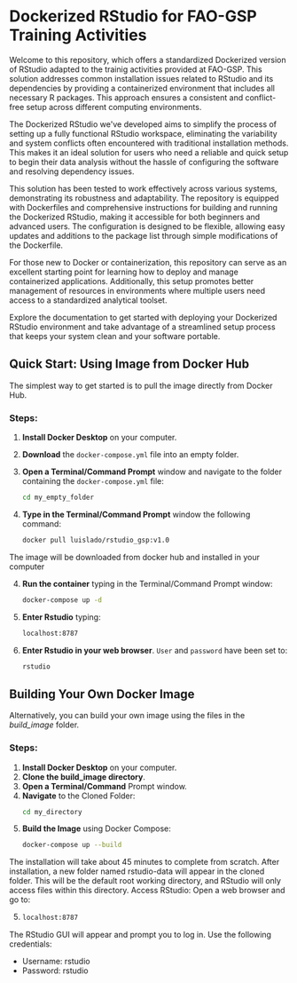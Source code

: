 # Dockerized RStudio for FAO-GSP Training Activities

Welcome to this repository, which offers a standardized Dockerized version of RStudio adapted to the trainig activities provided at FAO-GSP. This solution addresses common installation issues related to RStudio and its dependencies by providing a containerized environment that includes all necessary R packages. This approach ensures a consistent and conflict-free setup across different computing environments.

The Dockerized RStudio we've developed aims to simplify the process of setting up a fully functional RStudio workspace, eliminating the variability and system conflicts often encountered with traditional installation methods. This makes it an ideal solution for users who need a reliable and quick setup to begin their data analysis without the hassle of configuring the software and resolving dependency issues.

This solution has been tested to work effectively across various systems, demonstrating its robustness and adaptability. The repository is equipped with Dockerfiles and comprehensive instructions for building and running the Dockerized RStudio, making it accessible for both beginners and advanced users. The configuration is designed to be flexible, allowing easy updates and additions to the package list through simple modifications of the Dockerfile.

For those new to Docker or containerization, this repository can serve as an excellent starting point for learning how to deploy and manage containerized applications. Additionally, this setup promotes better management of resources in environments where multiple users need access to a standardized analytical toolset.

Explore the documentation to get started with deploying your Dockerized RStudio environment and take advantage of a streamlined setup process that keeps your system clean and your software portable.

## Quick Start: Using Image from Docker Hub

The simplest way to get started is to pull the image directly from Docker Hub.

### Steps:
1. **Install Docker Desktop** on your computer.
2. **Download** the `docker-compose.yml` file into an empty folder.
3. **Open a Terminal/Command Prompt** window and navigate to the folder containing the `docker-compose.yml` file:
   
   ```bash
   cd my_empty_folder
3. **Type in the Terminal/Command Prompt** window the following command:
   ```bash
   docker pull luislado/rstudio_gsp:v1.0

The image will be downloaded from docker hub and installed in your computer

4. **Run the container** typing in the Terminal/Command Prompt window:
   ```bash
   docker-compose up -d
5. **Enter Rstudio** typing:
    ```bash
    localhost:8787

6. **Enter Rstudio in your web browser**. `User` and `password` have been set to:
    ```bash
    rstudio

## Building Your Own Docker Image

Alternatively, you can build your own image using the files in the  *build_image* folder.

### Steps:
1. **Install Docker Desktop** on your computer.
2. **Clone the build_image directory**.
3. **Open a Terminal/Command** Prompt window.
4. **Navigate** to the Cloned Folder:
    ```bash
    cd my_directory

5. **Build the Image** using Docker Compose:
    ```bash
    docker-compose up --build

The installation will take about 45 minutes to complete from scratch. After installation, a new folder named rstudio-data will appear in the cloned folder. This will be the default root working directory, and RStudio will only access files within this directory.
Access RStudio: Open a web browser and go to:
   
5.
    ```bash
    localhost:8787

The RStudio GUI will appear and prompt you to log in. Use the following credentials:
- Username: rstudio
- Password: rstudio

